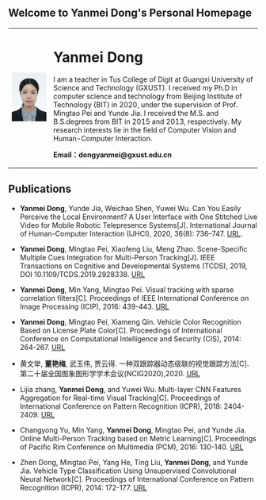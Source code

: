 ## Welcome to Yanmei Dong's Personal Homepage

<table border="0">
  <tr>
    <td width="15%">
      <img src="/dongyanmei.png" width="100%"> 
    </td>
    <td width="75%">
      <h1>Yanmei Dong</h1>
      <p>I am a teacher in Tus College of Digit at Guangxi University of Science and Technology (GXUST). I received my Ph.D in computer science and technology from Beijing Institute of Technology (BIT) in 2020, under the supervision of Prof. Mingtao Pei and Yunde Jia. I received the M.S. and B.S.degrees from BIT in 2015 and 2013, respectively. My research interests lie in the field of Computer Vision and Human-Computer Interaction.
      </p>
      <p><b>Email：dongyanmei@gxust.edu.cn</b></p>
    </td>
  </tr>
</table>


## Publications
* <b>Yanmei Dong</b>, Yunde Jia, Weichao Shen, Yuwei Wu. Can You Easily Perceive the Local Environment? A User Interface with One Stitched Live Video for Mobile Robotic Telepresence Systems[J]. International Journal of Human-Computer Interaction (IJHCI), 2020, 36(8): 736–747. [URL](https://www.tandfonline.com/doi/full/10.1080/10447318.2019.1685194).

* <b>Yanmei Dong</b>, Mingtao Pei, Xiaofeng Liu, Meng Zhao. Scene-Specific Multiple Cues Integration for Multi-Person Tracking[J]. IEEE Transactions on Cognitive and Developmental Systems (TCDS), 2019, DOI 10.1109/TCDS.2019.2928338. [URL](https://ieeexplore.ieee.org/document/8760586)

* <b>Yanmei Dong</b>, Min Yang, Mingtao Pei. Visual tracking with sparse correlation filters[C]. Proceedings of IEEE International Conference on Image Processing (ICIP), 2016: 439-443. [URL](https://ieeexplore.ieee.org/document/7532395)

* <b>Yanmei Dong</b>, Mingtao Pei, Xiameng Qin. Vehicle Color Recognition Based on License Plate Color[C]. Proceedings of International Conference on Computational Intelligence and Security (CIS), 2014: 264-267. [URL](https://ieeexplore.ieee.org/document/7016897)

* 黄文举, <b>董艳梅</b>, 武玉伟, 贾云得. 一种双跟踪器动态级联的视觉跟踪方法[C]. 第二十届全国图象图形学学术会议(NCIG2020),2020. [URL]()

* Lijia zhang, <b>Yanmei Dong</b>, and Yuwei Wu. Multi-layer CNN Features Aggregation for Real-time Visual Tracking[C]. Proceedings of International Conference on Pattern Recognition (ICPR), 2018: 2404-2409. [URL](https://ieeexplore.ieee.org/document/8546079)

* Changyong Yu, Min Yang, <b>Yanmei Dong</b>, Mingtao Pei, and Yunde Jia. Online Multi-Person Tracking based on Metric Learning[C]. Proceedings of Pacific Rim Conference on Multimedia (PCM), 2016: 130-140. [URL](https://link.springer.com/chapter/10.1007/978-3-319-48890-5_13)

* Zhen Dong, Mingtao Pei, Yang He, Ting Liu, <b>Yanmei Dong</b>, and Yunde Jia. Vehicle Type Classification Using Unsupervised Convolutional Neural Network[C]. Proceedings of International Conference on Pattern Recognition (ICPR), 2014: 172-177. [URL](https://ieeexplore.ieee.org/document/6976750)

